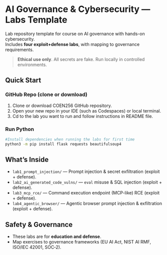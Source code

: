 # AI Governance & Cybersecurity — Labs Template

Lab repository template for course on AI governance with hands-on cybersecurity.  
Includes **four exploit+defense labs**, with mapping to governance requirements.

> **Ethical use only**. All secrets are fake. Run locally in controlled environments.

## Quick Start

### GitHub Repo (clone or download)
1. Clone or download COEN256 GitHub repository.
2. Open your new repo in your IDE (such as Codespaces) or local terminal.
3. Cd to the lab you want to run and follow instructions in README file.


### Run Python
```bash
#Install dependencies when running the labs for first time
python3 -m pip install flask requests beautifulsoup4
```

## What’s Inside

- `lab1_prompt_injection/` — Prompt injection & secret exfiltration (exploit + defense).
- `lab2_ai_generated_code_vulns/` — `eval` misuse & SQL injection (exploit + defense).
- `lab3_mcp_rce/` — Command execution endpoint (MCP-like) RCE (exploit + defense).
- `lab4_agentic_browser/` — Agentic browser prompt injection & exfiltration (exploit + defense).

## Safety & Governance
- These labs are for **education and defense**.
- Map exercises to governance frameworks (EU AI Act, NIST AI RMF, ISO/IEC 42001, SOC‑2).
